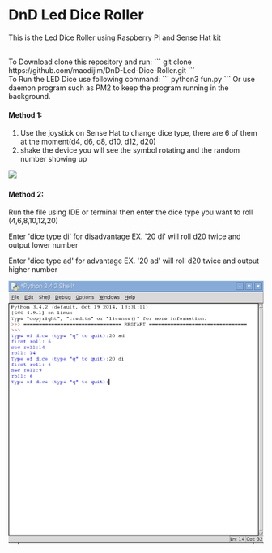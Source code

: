 # DnD Led Dice Roller

This is the Led Dice Roller using Raspberry Pi and Sense Hat kit

<br>
To Download clone this repository and run:
```
git clone https://github.com/maodijim/DnD-Led-Dice-Roller.git
```

<br>
To Run the LED Dice use following command:
```
python3 fun.py
```
Or use daemon program such as PM2 to keep the program running in the background.

<br>

#### Method 1:
1. Use the joystick on Sense Hat to change dice type, there are 6 of them at the moment(d4, d6, d8, d10, d12, d20)
2. shake the device you will see the symbol rotating and the random number showing up

<img src="/dice.gif?raw=true">

#### Method 2:
Run the file using IDE or terminal then enter the dice type you want to roll (4,6,8,10,12,20)

Enter 'dice type di' for disadvantage  EX. '20 di'  will roll d20 twice and output lower number

Enter 'dice type ad' for advantage     EX. '20 ad'  will roll d20 twice and output higher number

<img src="/dice_input.png?raw=true">
